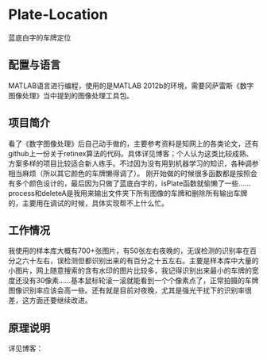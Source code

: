 # Plate-Location
蓝底白字的车牌定位

## 配置与语言
MATLAB语言进行编程，使用的是MATLAB 2012b的环境，需要冈萨雷斯《数字图像处理》当中提到的图像处理工具包。

## 项目简介
看了《数字图像处理》后自己动手做的，主要参考资料是知网上的各类论文，还有github上一份关于retinex算法的代码。具体详见博客；个人认为这类比较成熟、方案多样的项目比较适合新人练手。不过因为没有用到机器学习的知识，各种调参相当麻烦（所以其它颜色的车牌懒得调了）。
刚开始做的时候很多函数都是按照会有多个颜色设计的，最后因为只做了蓝底白字的，isPlate函数就偷懒了一些……process和deleteA是我用来输出文件夹下所有图像的车牌和删除所有输出车牌的，主要用在调试的时候，具体实现帮不上什么忙。

## 工作情况
我使用的样本库大概有700+张图片，有50张左右夜晚的，无误检测的识别率在百分之六十左右，误检测但都识别出来的有百分之十五左右。主要是样本库中大量的小图片，网上随意搜索的含有水印的图片比较多，我记得识别出来最小的车牌的宽度还没有30像素……基本鼠标轮滚一滚就能看到一个个像素点了，正常拍摄的车牌图像识别率应该会高一些。还有就是目前对夜晚，尤其是强光干扰下的识别率很差，这方面还要继续改进。

## 原理说明
详见博客：
